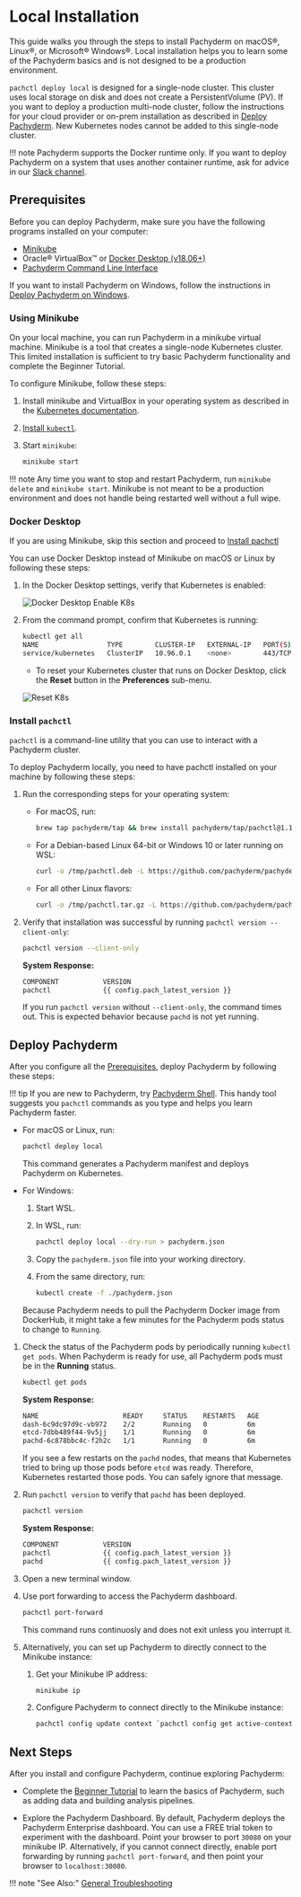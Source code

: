 # Local Installation

This guide walks you through the steps to install Pachyderm
on macOS®, Linux®, or Microsoft® Windows®. Local installation helps you to learn
some of the Pachyderm basics and is not designed to be a production
environment.

`pachctl deploy local` is designed for a single-node cluster.
This cluster uses local storage on disk and does not create a
PersistentVolume (PV). If you want to deploy a production multi-node
cluster, follow the instructions for your cloud provider or on-prem
installation as described in [Deploy Pachyderm](../../deploy-manage/deploy/).
New Kubernetes nodes cannot be added to this single-node cluster.

!!! note
    Pachyderm supports the Docker runtime only. If you want to
    deploy Pachyderm on a system that uses another container runtime,
    ask for advice in our [Slack channel](http://slack.pachyderm.io/).

## Prerequisites

Before you can deploy Pachyderm, make sure you have the following
programs installed on your computer:

- [Minikube](#using-minikube)
- Oracle® VirtualBox™ or [Docker Desktop (v18.06+)](#docker-desktop)
- [Pachyderm Command Line Interface](#install-pachctl)

If you want to install Pachyderm on Windows, follow the instructions in
[Deploy Pachyderm on Windows](wsl-deploy.md).


### Using Minikube

On your local machine, you can run Pachyderm in a minikube virtual machine.
Minikube is a tool that creates a single-node Kubernetes cluster. This limited
installation is sufficient to try basic Pachyderm functionality and complete
the Beginner Tutorial.

To configure Minikube, follow these steps:

1. Install minikube and VirtualBox in your operating system as described in
the
[Kubernetes documentation](http://kubernetes.io/docs/getting-started-guides/minikube).
1. [Install `kubectl`](https://kubernetes.io/docs/tasks/tools/install-kubectl/).
1. Start `minikube`:

   ```bash
   minikube start
   ```

!!! note
    Any time you want to stop and restart Pachyderm, run `minikube delete`
    and `minikube start`. Minikube is not meant to be a production environment
    and does not handle being restarted well without a full wipe.

### Docker Desktop

If you are using Minikube, skip this section and proceed to [Install pachctl](#install-pachctl)

You can use Docker Desktop instead of Minikube on macOS or Linux
by following these steps:

1. In the Docker Desktop settings, verify that Kubernetes is enabled:

   ![Docker Desktop Enable K8s](../assets/images/Docker_Desktop_Enable_k8s.png)

1. From the command prompt, confirm that Kubernetes is running:

   ```bash
   kubectl get all
   NAME                 TYPE        CLUSTER-IP   EXTERNAL-IP   PORT(S)   AGE
   service/kubernetes   ClusterIP   10.96.0.1    <none>        443/TCP   56d
   ```

   * To reset your Kubernetes cluster that runs on Docker Desktop, click
   the **Reset** button in the **Preferences** sub-menu.

   ![Reset K8s](../assets/images/DFD_Reset_K8s.png)

### Install `pachctl`

`pachctl` is a command-line utility that you can use to interact
with a Pachyderm cluster.

To deploy Pachyderm locally, you need
to have pachctl installed on your machine by following these steps:

1. Run the corresponding steps for your operating system:

   * For macOS, run:

     ```bash
     brew tap pachyderm/tap && brew install pachyderm/tap/pachctl@1.11
     ```

   * For a Debian-based Linux 64-bit or Windows 10 or later running on
   WSL:

     ```bash
     curl -o /tmp/pachctl.deb -L https://github.com/pachyderm/pachyderm/releases/download/v{{ config.pach_latest_version }}/pachctl_{{ config.pach_latest_version }}_amd64.deb && sudo dpkg -i /tmp/pachctl.deb
     ```

   * For all other Linux flavors:

     ```bash
     curl -o /tmp/pachctl.tar.gz -L https://github.com/pachyderm/pachyderm/releases/download/v{{ config.pach_latest_version }}/pachctl_{{ config.pach_latest_version }}_linux_amd64.tar.gz && tar -xvf /tmp/pachctl.tar.gz -C /tmp && sudo cp /tmp/pachctl_{{ config.pach_latest_version }}_linux_amd64/pachctl /usr/local/bin
     ```

1. Verify that installation was successful by running `pachctl version --client-only`:

   ```bash
   pachctl version --client-only
   ```

   **System Response:**

   ```bash
   COMPONENT           VERSION
   pachctl             {{ config.pach_latest_version }}
   ```

   If you run `pachctl version` without `--client-only`, the command times
   out. This is expected behavior because `pachd` is not yet running.

## Deploy Pachyderm

After you configure all the [Prerequisites](#prerequisites),
deploy Pachyderm by following these steps:

!!! tip
    If you are new to Pachyderm, try [Pachyderm Shell](../../deploy-manage/manage/pachctl_shell/).
    This handy tool suggests you `pachctl` commands as you type and
    helps you learn Pachyderm faster.

* For macOS or Linux, run:

   ```bash
   pachctl deploy local
   ```

   This command generates a Pachyderm manifest and deploys Pachyderm on
   Kubernetes.

* For Windows:

  1. Start WSL.
  1. In WSL, run:

     ```bash
     pachctl deploy local --dry-run > pachyderm.json
     ```

  1. Copy the `pachyderm.json` file into your working directory.
  1. From the same directory, run:

     ```bash
     kubectl create -f ./pachyderm.json
     ```

  Because Pachyderm needs to pull the Pachyderm Docker image
  from DockerHub, it might take a few minutes for the Pachyderm pods status
  to change to `Running`.

1. Check the status of the Pachyderm pods by periodically
running `kubectl get pods`. When Pachyderm is ready for use,
all Pachyderm pods must be in the **Running** status.


   ```bash
   kubectl get pods
   ```

   **System Response:**

   ```bash
   NAME                     READY     STATUS    RESTARTS   AGE
   dash-6c9dc97d9c-vb972    2/2       Running   0          6m
   etcd-7dbb489f44-9v5jj    1/1       Running   0          6m
   pachd-6c878bbc4c-f2h2c   1/1       Running   0          6m
   ```

   If you see a few restarts on the `pachd` nodes, that means that
   Kubernetes tried to bring up those pods before `etcd` was ready. Therefore,
   Kubernetes restarted those pods. You can safely ignore that message.

1. Run `pachctl version` to verify that `pachd` has been deployed.

   ```bash
   pachctl version
   ```

   **System Response:**

   ```bash
   COMPONENT           VERSION
   pachctl             {{ config.pach_latest_version }}
   pachd               {{ config.pach_latest_version }}
   ```

1. Open a new terminal window.

1. Use port forwarding to access the Pachyderm dashboard.

   ```bash
   pachctl port-forward
   ```

   This command runs continuosly and does not exit unless you interrupt it.

1. Alternatively, you can set up Pachyderm to directly connect to
the Minikube instance:

   1. Get your Minikube IP address:

      ```bash
      minikube ip
      ```

   1. Configure Pachyderm to connect directly to the Minikube instance:

      ```bash
      pachctl config update context `pachctl config get active-context` --pachd-address=`minikube ip`:30650
      ```

## Next Steps

After you install and configure Pachyderm,
continue exploring Pachyderm:

* Complete the [Beginner Tutorial](./beginner_tutorial.md)
to learn the basics of Pachyderm, such as adding data and building
analysis pipelines.

* Explore the Pachyderm Dashboard.
By default, Pachyderm deploys the Pachyderm Enterprise dashboard. You can
use a FREE trial token to experiment with the dashboard. Point your
browser to port `30080` on your minikube IP.
Alternatively, if you cannot connect directly, enable port forwarding
by running `pachctl port-forward`, and then point your browser to
`localhost:30080`.

!!! note "See Also:"
    [General Troubleshooting](../troubleshooting/general_troubleshooting.md)
